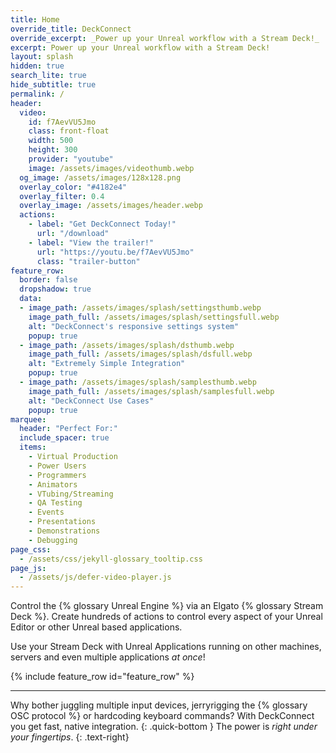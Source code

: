 ```yaml
---
title: Home
override_title: DeckConnect
override_excerpt: _Power up your Unreal workflow with a Stream Deck!_
excerpt: Power up your Unreal workflow with a Stream Deck!
layout: splash
hidden: true
search_lite: true
hide_subtitle: true
permalink: /
header:
  video: 
    id: f7AevVU5Jmo
    class: front-float
    width: 500
    height: 300
    provider: "youtube"
    image: /assets/images/videothumb.webp
  og_image: /assets/images/128x128.png
  overlay_color: "#4182e4"
  overlay_filter: 0.4
  overlay_image: /assets/images/header.webp
  actions:
    - label: "Get DeckConnect Today!"
      url: "/download"
    - label: "View the trailer!"
      url: "https://youtu.be/f7AevVU5Jmo"
      class: "trailer-button"
feature_row:
  border: false
  dropshadow: true
  data:
  - image_path: /assets/images/splash/settingsthumb.webp
    image_path_full: /assets/images/splash/settingsfull.webp
    alt: "DeckConnect's responsive settings system"
    popup: true
  - image_path: /assets/images/splash/dsthumb.webp
    image_path_full: /assets/images/splash/dsfull.webp
    alt: "Extremely Simple Integration"
    popup: true
  - image_path: /assets/images/splash/samplesthumb.webp
    image_path_full: /assets/images/splash/samplesfull.webp
    alt: "DeckConnect Use Cases"
    popup: true
marquee:
  header: "Perfect For:"
  include_spacer: true
  items:
    - Virtual Production
    - Power Users
    - Programmers
    - Animators
    - VTubing/Streaming
    - QA Testing
    - Events
    - Presentations
    - Demonstrations
    - Debugging
page_css:
  - /assets/css/jekyll-glossary_tooltip.css
page_js:
  - /assets/js/defer-video-player.js
---
```


Control the {% glossary Unreal Engine %} via an Elgato {% glossary Stream Deck %}. Create hundreds of actions to control every aspect of your Unreal Editor or other Unreal based applications.

Use your Stream Deck with Unreal Applications running on other machines, servers and even multiple applications _at once_!

{% include feature_row id="feature_row" %}

---

Why bother juggling multiple input devices, jerryrigging the {% glossary OSC protocol %} or hardcoding keyboard commands? With DeckConnect you get fast, native integration.
{: .quick-bottom }
The power is _right under your fingertips_.
{: .text-right}
